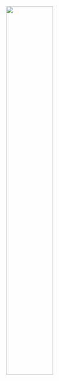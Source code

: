 <style>
.center {
  display: block;
  margin-left: auto;
  margin-right: auto;
  width: 50%;
}
</style>

<img src= "https://user-images.githubusercontent.com/74344026/180390496-77dbc5bb-9e7b-4f52-aedb-1837304ade5c.gif" class='center' />

